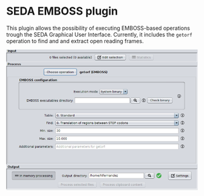 SEDA EMBOSS plugin
=============

This plugin allows the possibility of executing EMBOSS-based operations trough the SEDA Graphical User Interface. Currently, it includes the `getorf` operation to find and and extract open reading frames.

![SEDA getorf (EMBOSS) Operation Screenshot](seda-screenshot.png)